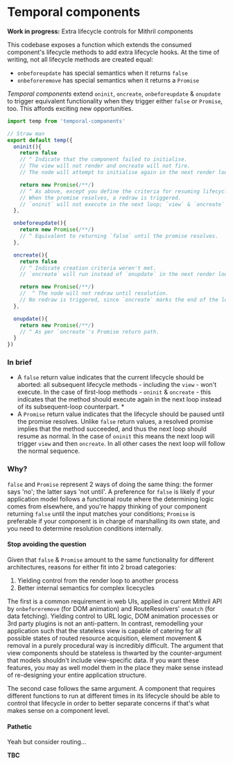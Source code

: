 # Temporal components

**Work in progress:** Extra lifecycle controls for Mithril components

This codebase exposes a function which extends the consumed component's lifecycle methods to add extra lifecycle hooks. At the time of writing, not all lifecycle methods are created equal:

* `onbeforeupdate` has special semantics when it returns `false`
* `onbeforeremove` has special semantics when it returns a `Promise`

*Temporal components* extend `oninit`, `oncreate`, `onbeforeupdate` & `onupdate` to trigger equivalent functionality when they trigger either `false` or `Promise`, too. This affords exciting new opportunities.

```javascript
import temp from 'temporal-components'

// Straw man
export default temp({
  oninit(){
    return false
    // ^ Indicate that the component failed to initialise.
    // The view will not render and oncreate will not fire.
    // The node will attempt to initialise again in the next render loop.

    return new Promise(/**/)
    // ^ As above, except you define the criteria for resuming lifecycle.
    // When the promise resolves, a redraw is triggered.
    // `oninit` will not execute in the next loop; `view` & `oncreate` will.
  },

  onbeforeupdate(){
    return new Promise(/**/)
    // ^ Equivalent to returning `false` until the promise resolves.
  },

  oncreate(){
    return false
    // ^ Indicate creation criteria weren't met.
    // `oncreate` will run instead of `onupdate` in the next render loop.

    return new Promise(/**/)
    //  ^ The node will not redraw until resolution.
    // No redraw is triggered, since `oncreate` marks the end of the local lifecycle.
  },

  onupdate(){
    return new Promise(/**/)
    // ^ As per `oncreate`'s Promise return path.
  }
})
```

### In brief

* A `false` return value indicates that the current lifecycle should be aborted: all subsequent lifecycle methods - including the `view` - won't execute. In the case of first-loop methods - `oninit` & `oncreate` - this indicates that the method should execute again in the next loop instead of its subsequent-loop counterpart. *
* A `Promise` return value indicates that the lifecycle should be paused until the promise resolves. Unlike `false` return values, a resolved promise implies that the method succeeded, and thus the next loop should resume as normal. In the case of `oninit` this means the next loop will trigger `view` and then `oncreate`. In all other cases the next loop will follow the normal sequence.

### Why?

`false` and `Promise` represent 2 ways of doing the same thing: the former says 'no'; the latter says 'not until'. A preference for `false` is likely if your application model follows a functional route where the determining logic comes from elsewhere, and you're happy thinking of your component returning `false` until the input matches your conditions; `Promise` is preferable if your component is in charge of marshalling its own state, and you need to determine resolution conditions internally.

#### Stop avoiding the question

Given that `false` & `Promise` amount to the same functionality for different architectures, reasons for either fit into 2 broad categories:

1. Yielding control from the render loop to another process
3. Better internal semantics for complex licecycles

The first is a common requirement in web UIs, applied in current Mithril API by `onbeforeremove` (for DOM animation) and RouteResolvers' `onmatch` (for data fetching). Yielding control to URL logic, DOM animation processes or 3rd party plugins is not an anti-pattern. In contrast, remodelling your application such that the stateless view is capable of catering for all possible states of routed resource acquisition, element movement & removal in a purely procedural way is incredibly difficult. The argument that view components should be stateless is thwarted by the counter-argument that models shouldn't include view-specific data. If you want these features, you may as well model them in the place they make sense instead of re-designing your entire application structure.

The second case follows the same argument. A component that requires different functions to run at different times in its lifecycle should be able to control that lifecycle in order to better separate concerns if that's what makes sense on a component level.

#### Pathetic

Yeah but consider routing...

**TBC**

<!--
### What about...?
#### `false` returns for `onbeforeremove`; `onremove` semantics
 -->
